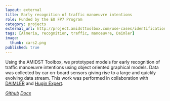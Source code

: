 ```yaml
---
layout: external
title: Early recognition of traffic manoeuvre intentions
role: Funded by the EU FP7 Program
category: projects
external_url: http://project.amidsttoolbox.com/use-cases/identification-and-interpretation-of-maneuvers-in-traffic.html
tags: [Almeria, recognition, traffic, manoeuvre, Daimler]
image:
  thumb: cars2.png
published: true
---
```



Using the AMIDST Toolbox, we prototyped models for early recognition of traffic
manoeuvre intentions using object oriented graphical models. Data was collected by car on-board sensors giving rise to a
large and quickly evolving data stream. This work was performed in collaboration
with [DAIMLER](https://www.daimler.com) and [Hugin Expert](https://www.hugin.com/).

<a href="https://github.com/amidst/toolbox"><i class="fa fa-github" aria-hidden="true" > Github</i></a> <a href="http://project.amidsttoolbox.com/use-cases/identification-and-interpretation-of-maneuvers-in-traffic.html"><i class="fa fa-code" aria-hidden="true" > Docs</i></a>
